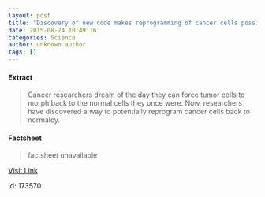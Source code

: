 ```yaml
---
layout: post
title: "Discovery of new code makes reprogramming of cancer cells possible"
date: 2015-08-24 10:49:16
categories: Science
author: unknown author
tags: []
---
```



#### Extract
>Cancer researchers dream of the day they can force tumor cells to morph back to the normal cells they once were. Now, researchers have discovered a way to potentially reprogram cancer cells back to normalcy. 

#### Factsheet
>factsheet unavailable

[Visit Link](http://www.sciencedaily.com/releases/2015/08/150824064916.htm)

id:  173570
